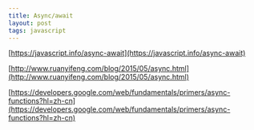 ```yaml
---
title: Async/await
layout: post
tags: javascript
---
```


[https://javascript.info/async-await](https://javascript.info/async-await)

[http://www.ruanyifeng.com/blog/2015/05/async.html](http://www.ruanyifeng.com/blog/2015/05/async.html)

[https://developers.google.com/web/fundamentals/primers/async-functions?hl=zh-cn](https://developers.google.com/web/fundamentals/primers/async-functions?hl=zh-cn)